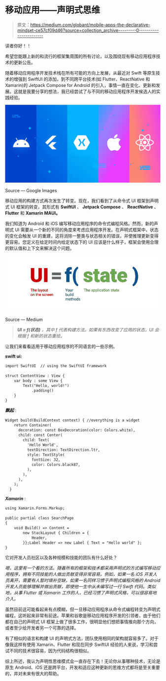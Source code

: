 # 移动应用——声明式思维

> 原文：<https://medium.com/globant/mobile-apps-the-declarative-mindset-ce57cf09d46?source=collection_archive---------0----------------------->

读者你好！！

希望您能跟上新的和流行的框架集周围的所有讨论，以及围绕现有移动应用程序技术的更新公告。

随着移动应用程序开发技术栈在所有可能的方向上发展，从最近对 Swift 等原生技术的增强到 SwiftUI 的添加，到不同跨平台技术(如 Flutter、ReactNative 和 Xamarin)的 Jetpack Compose for Android 的引入，事情一直在变化、更新和发展。这就是我要分享的想法，我已经尝试了与不同的移动应用程序开发候选人的实践经验。

![](img/dd42699070e98b4c99d3fbef298a48fd.png)

Source — Google Images

移动应用的构建方式再次发生了转变。现在，我们看到了从命令式 UI 框架到声明式 UI 框架的转变，其形式有 **SwiftUI** 、 **Jetpack Compose** 、 **ReactNative** 、 **Flutter** 和 **Xamarin MAUI。**

我们知道为 Android 和 iOS 编写移动应用程序的命令式编程风格。然而，新的声明式 UI 需要从一个新的不同的角度来考虑应用程序开发。在声明式框架中，状态的变化会触发 UI 的重建，这将消除一整类与状态相关的错误，并使推理更新变得更容易。您定义在给定时间内给定状态下的 UI 应该是什么样子，框架会使用合理的默认值和上下文来解决这个问题。

![](img/9350c062c3d44b5a791f6f7ca66adb03.png)

Source — Medium

> ***UI = f(状态)*** *，其中 f 代表构建方法。如果有东西改变了应用的状态，UI 会根据 f 和新的状态重绘。*

让我们来看看适用于移动应用程序的不同语言的一些示例。

**swift ui:**

```
import SwiftUI  // using the SwiftUI framework

struct ContentView : View {
    var body : some View {
        Text("Hello, world!")
            .padding()
    }
}
```

***飘起*** :

```
Widget build(BuildContext context) { //everything is a widget
    return Container(
      decoration: const BoxDecoration(color: Colors.white),
      child: const Center(
        child: Text(
          'Hello World',
          textDirection: TextDirection.ltr,
          style: TextStyle(
            fontSize: 32,
            color: Colors.black87,
          ),
        ),
      ),
    );
  }
```

***Xamarin*** :

```
using Xamarin.Forms.Markup;

public partial class SearchPage
{
    void Build() => Content = 
        new StackLayout { Children = {
            Header,
        }};Label Header => new Label { Text = "Hello world" };
}
```

它对开发人员社区以及各种规模和技能的团队有什么好处？

*嗯，这里有一个看的方法。随着所有的框架和技术都采用声明式的方式编写移动应用程序，拥有不同技能的人做出贡献变得非常容易。例如，如果一名 iOS 开发人员离开，需要有人暂时填补空缺，如果一名同样习惯于声明式编程风格的 Android 开发人员能够理解并做出贡献，即使他一生中从未编写过一行 Swift 代码。类似地，从事 Flutter 或 Xamarin 工作的人，已经习惯了声明式风格，可以很容易地介入。*

虽然目前这可能看起来有点模糊，但一旦移动应用程序从命令式编程转变为声明式编程，这听起来非常有前途。苹果和谷歌是移动应用程序开发的引领者，由于他们都在自己的声明式 UI 框架上做了很多工作，很明显他们想把事情推向那个方向，或者至少给开发者另一个可靠的选择。

有了相似的语言和构建 UI 的声明式方法，团队使用相同的架构就容易多了。对于像我这样有使用 Xamarin、Flutter 和现在同步 SwiftUI 经验的人来说，学习和尝试不同的技术很容易，因为代码结构很相似。

综上所述，我认为声明性思维模式会一直存在下去！无论你从事哪种技术，无论是原生 Android、iOS 还是跨平台，开发和适应这种更新的思维方式都将是至关重要的，并对未来有很大的帮助。